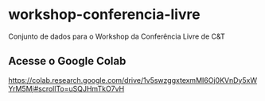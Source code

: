 # workshop-conferencia-livre
Conjunto de dados para o Workshop da Conferência Livre de C&T 

## Acesse o Google Colab
https://colab.research.google.com/drive/1v5swzggxtexmMI6Oj0KVnDy5xWYrM5Mj#scrollTo=uSQJHmTkO7vH
